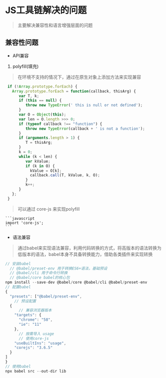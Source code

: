 # JS工具链解决的问题
> 主要解决兼容性和语言增强层面的问题

## 兼容性问题

- API兼容
 1. polyfill(填充)
  > 在环境不支持的情况下，通过在原生对象上添加方法来实现兼容

   ```javascript
    if (!Array.prototype.forEach) {
      Array.prototype.forEach = function(callback, thisArg) {
         var T, k;
         if (this == null) {
            throw new TypeError(' this is null or not defined');
         }
         var O = Object(this);
         var len = O.length >>> 0;
         if (typeof callback !== "function") {
            throw new TypeError(callback + ' is not a function');
         }
         if (arguments.length > 1) {
            T = thisArg;
         }
         k = 0;
         while (k < len) {
            var kValue;
            if (k in O) {
              kValue = O[k];
              callback.call(T, kValue, k, O);
            }
            k++;
         }
      };
    }
   ```
    
   
  >可以通过 core-js 来实现polyfill
    
    ```javascript
    import 'core-js';
    ```
    
- 语法兼容
> 通过babel来实现语法兼容，利用代码转换的方式，将高版本的语法转换为低版本的语法，babel本身不具备转换能力，借助各类插件来实现转换

  ```javascript
  // 安装babel
    // @babel/preset-env 用于转换ES6+语法，基础预设
    // @babel/cli 用于命令行转换
    // @babel/core babel的核心包
  npm install --save-dev @babel/core @babel/cli @babel/preset-env
  // 配置babel
  {
    "presets": ["@babel/preset-env",
      // 预设配置
    {
        // 兼容浏览器版本
      "targets": {
        "chrome": "58",
        "ie": "11"
      },
        // 按需导入 usage
        // 使用core-js
      "useBuiltIns": "usage",
      "corejs": "3.6.5"
    }
  ]
  }
  // 使用babel
  npx babel src --out-dir lib
  ```